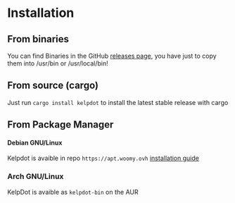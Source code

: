 # Installation

## From binaries

You can find Binaries in the GitHub [releases page](https://github.com/Woomy4680-exe/kelp/release), you have just to copy them into /usr/bin or /usr/local/bin!

## From source (cargo)

Just run `cargo install kelpdot` to install the latest stable release with cargo

## From Package Manager

#### Debian GNU/Linux

Kelpdot is avaible in repo `https://apt.woomy.ovh` [installation guide](https://apt.woomy.ovh)

### Arch GNU/Linux

KelpDot is avaible as `kelpdot-bin` on the AUR

